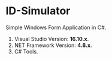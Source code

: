 # ID-Simulator

Simple Windows Form Application in C#.

1. Visual Studio Version:  **16.10.x**.
2. NET Framework Version: **4.8.x**.
3. C# Tools.
